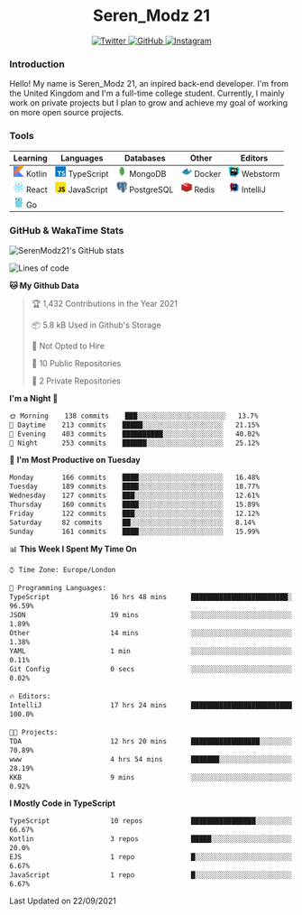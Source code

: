 <div align="center">
  <h1>Seren_Modz 21</h1>
  <a href="https://twitter.com/SerenModz21">
    <img alt="Twitter" src="https://img.shields.io/badge/twitter%20-%231DA1F2.svg?&style=for-the-badge&logo=Twitter&logoColor=white">
  </a>
  <a href="https://github.com/SerenModz21">
    <img alt="GitHub" src="https://img.shields.io/badge/github%20-%23121011.svg?&style=for-the-badge&logo=github&logoColor=white">
  </a>
  <a href="https://www.instagram.com/serenmodz21">
    <img alt="Instagram" src="https://img.shields.io/badge/instagram%20-%23E4405F.svg?&style=for-the-badge&logo=Instagram&logoColor=white">
  </a>
</div>

### Introduction

Hello! My name is Seren_Modz 21, an inpired back-end developer. I'm from the United Kingdom and I'm a full-time college student. Currently, I mainly work on private projects but I plan to grow and achieve my goal of working on more open source projects. 

### Tools

 **Learning**                                        | **Languages**                                               | **Databases**                                               | **Other**                                           | **Editors**                                                  
-----------------------------------------------------|-------------------------------------------------------------|-------------------------------------------------------------|-----------------------------------------------------|--------------------------------------------------------------
 <img width="19px" src="./assets/kotlin.svg"> Kotlin | <img width="19px" src="./assets/typescript.svg"> TypeScript | <img width="19px" src="./assets/mongodb.svg"> MongoDB       | <img width="19px" src="./assets/docker.svg"> Docker | <img width="19px" src="./assets/webstorm.svg"> Webstorm      
 <img width="19px" src="./assets/react.svg"> React   | <img width="19px" src="./assets/javascript.svg"> JavaScript | <img width="19px" src="./assets/postgresql.svg"> PostgreSQL | <img width="19px" src="./assets/redis.svg"> Redis   | <img width="19px" src="./assets/intellij-idea.svg"> IntelliJ
 <img width="19px" src="./assets/go.svg"> Go         |                                                             |                                                             |                                                     |                                                                                                               

### GitHub & WakaTime Stats

![SerenModz21's GitHub stats](https://github-readme-stats.vercel.app/api?username=SerenModz21&show_icons=true&theme=dark)

<!--START_SECTION:waka-->
![Lines of code](https://img.shields.io/badge/From%20Hello%20World%20I%27ve%20Written-30396%20lines%20of%20code-blue)

**🐱 My Github Data** 

> 🏆 1,432 Contributions in the Year 2021
 > 
> 📦 5.8 kB Used in Github's Storage 
 > 
> 🚫 Not Opted to Hire
 > 
> 📜 10 Public Repositories 
 > 
> 🔑 2 Private Repositories  
 > 
**I'm a Night 🦉** 

```text
🌞 Morning    138 commits    ███░░░░░░░░░░░░░░░░░░░░░░   13.7% 
🌆 Daytime    213 commits    █████░░░░░░░░░░░░░░░░░░░░   21.15% 
🌃 Evening    403 commits    ██████████░░░░░░░░░░░░░░░   40.02% 
🌙 Night      253 commits    ██████░░░░░░░░░░░░░░░░░░░   25.12%

```
📅 **I'm Most Productive on Tuesday** 

```text
Monday       166 commits    ████░░░░░░░░░░░░░░░░░░░░░   16.48% 
Tuesday      189 commits    ████░░░░░░░░░░░░░░░░░░░░░   18.77% 
Wednesday    127 commits    ███░░░░░░░░░░░░░░░░░░░░░░   12.61% 
Thursday     160 commits    ████░░░░░░░░░░░░░░░░░░░░░   15.89% 
Friday       122 commits    ███░░░░░░░░░░░░░░░░░░░░░░   12.12% 
Saturday     82 commits     ██░░░░░░░░░░░░░░░░░░░░░░░   8.14% 
Sunday       161 commits    ████░░░░░░░░░░░░░░░░░░░░░   15.99%

```


📊 **This Week I Spent My Time On** 

```text
⌚︎ Time Zone: Europe/London

💬 Programming Languages: 
TypeScript               16 hrs 48 mins      ████████████████████████░   96.59% 
JSON                     19 mins             ░░░░░░░░░░░░░░░░░░░░░░░░░   1.89% 
Other                    14 mins             ░░░░░░░░░░░░░░░░░░░░░░░░░   1.38% 
YAML                     1 min               ░░░░░░░░░░░░░░░░░░░░░░░░░   0.11% 
Git Config               0 secs              ░░░░░░░░░░░░░░░░░░░░░░░░░   0.02%

🔥 Editors: 
IntelliJ                 17 hrs 24 mins      █████████████████████████   100.0%

🐱‍💻 Projects: 
TDA                      12 hrs 20 mins      █████████████████░░░░░░░░   70.89% 
www                      4 hrs 54 mins       ███████░░░░░░░░░░░░░░░░░░   28.19% 
KKB                      9 mins              ░░░░░░░░░░░░░░░░░░░░░░░░░   0.92%

```

**I Mostly Code in TypeScript** 

```text
TypeScript               10 repos            ████████████████░░░░░░░░░   66.67% 
Kotlin                   3 repos             █████░░░░░░░░░░░░░░░░░░░░   20.0% 
EJS                      1 repo              █░░░░░░░░░░░░░░░░░░░░░░░░   6.67% 
JavaScript               1 repo              █░░░░░░░░░░░░░░░░░░░░░░░░   6.67%

```



 Last Updated on 22/09/2021
<!--END_SECTION:waka-->
